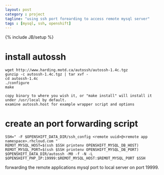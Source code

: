 ```yaml
---
layout: post
category : project
tagline: "using ssh port forearding to access remote mysql server"
tags : [mysql, ssh, openshift]
---
```

{% include JB/setup %}

# install autossh

    wget http://www.harding.motd.ca/autossh/autossh-1.4c.tgz 
    gunzip -c autossh-1.4c.tgz | tar xvf -
    cd autossh-1.4c
    ./configure
    make
    
    copy binary to where you wish it, or "make install" will install it under /usr/local by default.
    examine autossh.host for example wrapper script and options
    
# create an port forwarding script

    SSH=" -F $OPENSHIFT_DATA_DIR/ssh_config <remote uuid>@<remote app namespace>.rhcloud.com "
    REMOT_MYSQL_HOST=$(ssh $SSH printenv OPENSHIFT_MYSQL_DB_HOST)
    REMOT_MYSQL_PORT=$(ssh $SSH printenv OPENSHIFT_MYSQL_DB_PORT)
    $OPENSHIFT_DATA_DIR/autossh -M0 -f -N -L $OPENSHIFT_PHP_IP:19999:$REMOT_MYSQL_HOST:$REMOT_MYSQL_PORT $SSH
    
forwarding the remote applications mysql port to local server on port 19999.

